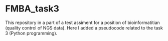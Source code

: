 # FMBA_task3
This repository in a part of a test assiment for a position of bioinformatitian (quality control of NGS data). Here I added a pseudocode related to the task 3 (Python programming).
